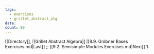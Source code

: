 ```yaml
---
tags:
  - exercises
  - grillet_abstract_alg
date:
count: 80
---
```

[[Directory]], [[Grillet Abstract Algebra]]
[[8.9. Gröbner Bases Exercises.md|Last]] ;; [[9.2. Semisimple Modules Exercises.md|Next]]
1. 